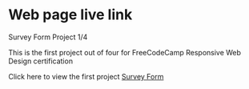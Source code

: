 <h1>Web page live link</h1>

<p>Survey Form Project 1/4</p>
This is the first project out of four for FreeCodeCamp Responsive Web Design certification
<p> Click here to view the first project <a href="http://surveyform.epizy.com">  Survey Form</a></p>

